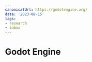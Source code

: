 ```yaml
---
canonicalUrl: https://godotengine.org/
date: '2023-08-15'
tags:
- research
- inbox
---
```


# Godot Engine
